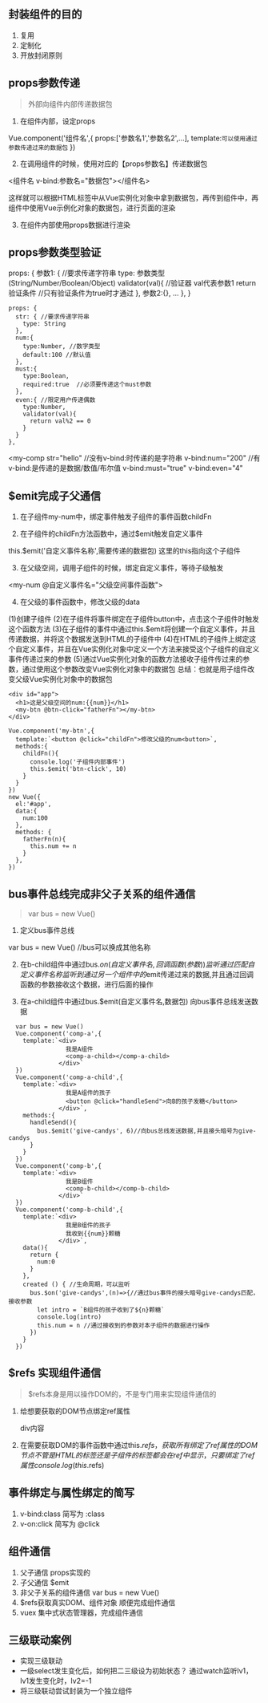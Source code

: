 ## 封装组件的目的
1. 复用
2. 定制化
3. 开放封闭原则

## props参数传递
> 外部向组件内部传递数据包
1. 在组件内部，设定props

 Vue.component('组件名',{
   props:['参数名1','参数名2',...],
   template:`可以使用通过参数传递过来的数据包`
 })


2. 在调用组件的时候，使用对应的【props参数名】传递数据包

<组件名 v-bind:参数名="数据包"></组件名>

这样就可以根据HTML标签中从Vue实例化对象中拿到数据包，再传到组件中，再组件中使用Vue示例化对象的数据包，进行页面的渲染

3. 在组件内部使用props数据进行渲染

## props参数类型验证

props: {
  参数1: { //要求传递字符串
    type: 参数类型(String/Number/Boolean/Object)
    validator(val){ //验证器  val代表参数1
      return 验证条件 //只有验证条件为true时才通过
    },
    参数2:{},
    ...
  },
}
```
props: {
  str: { //要求传递字符串
    type: String
  },
  num:{
    type:Number, //数字类型
    default:100 //默认值
  },
  must:{
    type:Boolean,
    required:true  //必须要传递这个must参数
  },
  even:{ //限定用户传递偶数
    type:Number,
    validator(val){
      return val%2 == 0
    }
  }
},
```
<my-comp
  str="hello"  //没有v-bind:时传递的是字符串
  v-bind:num="200" //有v-bind:是传递的是数据/数值/布尔值
  v-bind:must="true"
  v-bind:even="4"
></my-comp>

## $emit完成子父通信

1. 在子组件my-num中，绑定事件触发子组件的事件函数childFn

2. 在子组件的childFn方法函数中，通过$emit触发自定义事件

this.$emit('自定义事件名称',需要传递的数据包)
这里的this指向这个子组件

3. 在父级空间，调用子组件的时候，绑定自定义事件，等待子级触发

<my-num @自定义事件名="父级空间事件函数"></my-num>


4. 在父级的事件函数中，修改父级的data

(1)创建子组件
(2)在子组件将事件绑定在子组件button中，点击这个子组件时触发这个函数方法
(3)在子组件的事件中通过this.$emit将创建一个自定义事件，并且传递数据，并将这个数据发送到HTML的子组件中
(4)在HTML的子组件上绑定这个自定义事件，并且在Vue实例化对象中定义一个方法来接受这个子组件的自定义事件传递过来的参数
(5)通过Vue实例化对象的函数方法接收子组件传过来的参数，通过使用这个参数改变Vue实例化对象中的数据包
总结：也就是用子组件改变父级Vue实例化对象中的数据包

```
<div id="app">
  <h1>这是父级空间的num:{{num}}</h1>
  <my-btn @btn-click="fatherFn"></my-btn>
</div>
```
```
Vue.component('my-btn',{
  template:`<button @click="childFn">修改父级的num<button>`,
  methods:{
    childFn(){
      console.log('子组件内部事件')
      this.$emit('btn-click', 10)
    }
  }
})
new Vue({
  el:'#app',
  data:{
    num:100
  },
  methods: {
    fatherFn(n){
      this.num += n
    }
  },
})
```
## bus事件总线完成非父子关系的组件通信
> var bus = new Vue()

1. 定义bus事件总线

var bus = new Vue() //bus可以换成其他名称

2. 在b-child组件中通过bus.$on(自定义事件名,回调函数(参数)) 监听
通过匹配自定义事件名称监听到通过另一个组件中的$emit传递过来的数据,并且通过回调函数的参数接收这个数据，进行后面的操作

3. 在a-child组件中通过bus.$emit(自定义事件名,数据包)
向bus事件总线发送数据

```
  var bus = new Vue()
  Vue.component('comp-a',{
    template:`<div>
                我是A组件
                <comp-a-child></comp-a-child>
              </div>`
  })
  Vue.component('comp-a-child',{
    template:`<div>
                我是A组件的孩子
                <button @click="handleSend">向B的孩子发糖</button>
              </div>`,
    methods:{
      handleSend(){
        bus.$emit('give-candys', 6)//向bus总线发送数据,并且接头暗号为give-candys
      }
    }
  })
  Vue.component('comp-b',{
    template:`<div>
                我是B组件
                <comp-b-child></comp-b-child>
              </div>`
  })
  Vue.component('comp-b-child',{
    template:`<div>
                我是B组件的孩子
                我收到{{num}}颗糖
              </div>`,
    data(){
      return {
        num:0
      }
    },
    created () { //生命周期，可以监听
      bus.$on('give-candys',(n)=>{//通过bus事件的接头暗号give-candys匹配，接收参数
        let intro = `B组件的孩子收到了${n}颗糖`
        console.log(intro)
        this.num = n //通过接收到的参数对本子组件的数据进行操作
      })
    }
  })
```

## $refs 实现组件通信
> $refs本身是用以操作DOM的，不是专门用来实现组件通信的

1. 给想要获取的DOM节点绑定ref属性
   <div ref="myDiv">div内容</div>

2. 在需要获取DOM的事件函数中通过this.$refs，获取所有绑定了ref属性的DOM节点
不管是HTML的标签还是子组件的标签都会在ref中显示，只要绑定了ref属性
console.log(this.$refs)

## 事件绑定与属性绑定的简写
1. v-bind:class  简写为  :class
2. v-on:click    简写为  @click


## 组件通信
1. 父子通信  props实现的
2. 子父通信  $emit
3. 非父子关系的组件通信   var bus = new Vue()
4. $refs获取真实DOM、组件对象  顺便完成组件通信
5. vuex 集中式状态管理器，完成组件通信 

## 三级联动案例
  + 实现三级联动
  + 一级select发生变化后，如何把二三级设为初始状态？
  通过watch监听lv1，lv1发生变化时，lv2=-1
  + 将三级联动尝试封装为一个独立组件

